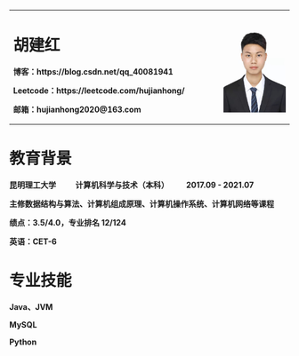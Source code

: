 <table border="0">
  <tr>
    <td width="75%">
      <h1>胡建红</h1>
      <p><b>博客：https://blog.csdn.net/qq_40081941</b></p>
      <p><b>Leetcode：https://leetcode.com/hujianhong/</b></p>
      <p><b>邮箱：hujianhong2020@163.com</b></p>
    </td>
    <td width="25%">
      <img src="/me_work.jpg" width="100%"> 
    </td>
  </tr>
</table>
<table border="0">
   <tr>
     <h1>教育背景</h1>
     <p><b>昆明理工大学 &emsp;&emsp; 计算机科学与技术（本科）&emsp;&emsp; 2017.09 - 2021.07</b></p>
     <p><b>主修数据结构与算法、计算机组成原理、计算机操作系统、计算机网络等课程</b></p>
     <p><b>绩点：3.5/4.0，专业排名 12/124</b></p>
     <p><b>英语：CET-6</b></p>
  </tr>
  <tr>
     <h1>专业技能</h1>
     <p><b>Java、JVM</b></p>
     <p><b>MySQL</b></p>
     <p><b>Python</b></p>
  </tr>
</table>
